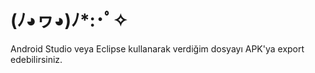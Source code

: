 # (ﾉ◕ヮ◕)ﾉ*:･ﾟ✧
 
 Android Studio veya Eclipse kullanarak verdiğim dosyayı APK'ya export edebilirsiniz.
